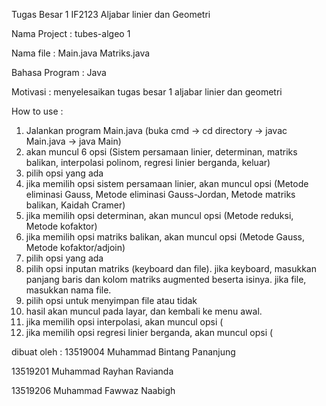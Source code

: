 Tugas Besar 1 IF2123 Aljabar linier dan Geometri

Nama Project : tubes-algeo 1

Nama file :
Main.java
Matriks.java

Bahasa Program : Java

Motivasi : menyelesaikan tugas besar 1 aljabar linier dan geometri

How to use :
1. Jalankan program Main.java
(buka cmd -> cd directory -> javac Main.java -> java Main)
2. akan muncul 6 opsi (Sistem persamaan linier, determinan, matriks balikan, interpolasi polinom, regresi linier berganda, keluar)
3. pilih opsi yang ada
4. jika memilih opsi sistem persamaan linier, akan muncul opsi (Metode eliminasi Gauss, Metode eliminasi Gauss-Jordan, Metode matriks balikan, Kaidah Cramer)
5. jika memilih opsi determinan, akan muncul opsi (Metode reduksi, Metode kofaktor)
6. jika memilih opsi matriks balikan, akan muncul opsi (Metode Gauss, Metode kofaktor/adjoin)
7. pilih opsi yang ada
8. pilih opsi inputan matriks (keyboard dan file). jika keyboard, masukkan panjang baris dan kolom matriks augmented beserta isinya. jika file, masukkan nama file.
9. pilih opsi untuk menyimpan file atau tidak
10. hasil akan muncul pada layar, dan kembali ke menu awal.
11. jika memilih opsi interpolasi, akan muncul opsi (
12. jika memilih opsi regresi linier berganda, akan muncul opsi (

dibuat oleh :
13519004 Muhammad Bintang Pananjung

13519201 Muhammad Rayhan Ravianda

13519206 Muhammad Fawwaz Naabigh
